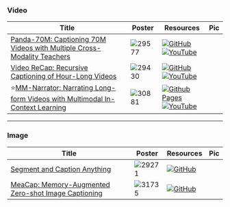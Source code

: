 ### Video
|Title|Poster|Resources|Pic|
|------|------|------|------|
| [Panda-70M: Captioning 70M Videos with Multiple Cross-Modality Teachers ](https://openaccess.thecvf.com/content/CVPR2024/html/Chen_Panda-70M_Captioning_70M_Videos_with_Multiple_Cross-Modality_Teachers_CVPR_2024_paper.html)| ![29577](https://github.com/HeChengHui/CVPR2024/assets/84503515/004faf42-3fa0-41cc-abde-012276cb8ffc)| [![GitHub](https://img.shields.io/github/stars/snap-research/Panda-70M?style=social)](https://github.com/snap-research/Panda-70M)<br> [![YouTube](https://img.shields.io/badge/YouTube-%23FF0000.svg?style=for-the-badge&logo=YouTube&logoColor=white)](https://www.youtube.com/watch?v=m2NQ5k1oTcs)
|[ Video ReCap: Recursive Captioning of Hour-Long Videos](https://openaccess.thecvf.com/content/CVPR2024/html/Islam_Video_ReCap_Recursive_Captioning_of_Hour-Long_Videos_CVPR_2024_paper.html)|![29430](https://github.com/HeChengHui/CVPR2024/assets/84503515/021152a8-52a2-4d2b-aff5-af9b76fc6dab)|[![GitHub](https://img.shields.io/github/stars/md-mohaiminul/VideoRecap?style=social)](https://github.com/md-mohaiminul/VideoRecap)<br> [![YouTube](https://img.shields.io/badge/YouTube-%23FF0000.svg?style=for-the-badge&logo=YouTube&logoColor=white)](https://www.youtube.com/watch?v=NvtKPSFzLmA)
| ⭐[MM-Narrator: Narrating Long-form Videos with Multimodal In-Context Learning ](https://openaccess.thecvf.com/content/CVPR2024/html/Zhang_MM-Narrator_Narrating_Long-form_Videos_with_Multimodal_In-Context_Learning_CVPR_2024_paper.html)| ![30881](https://github.com/HeChengHui/CVPR2024/assets/84503515/35f5c232-2798-4f2f-a55a-26422ad916e5)| [![Github Pages](https://img.shields.io/badge/github%20pages-121013?style=for-the-badge&logo=github&logoColor=white)](https://mm-narrator.github.io/) <br> [![YouTube](https://img.shields.io/badge/YouTube-%23FF0000.svg?style=for-the-badge&logo=YouTube&logoColor=white)](https://www.youtube.com/watch?v=oC1maLnztmo)

---

### Image
|Title|Poster|Resources|Pic|
|------|------|------|------|
| [Segment and Caption Anything ](https://openaccess.thecvf.com/content/CVPR2024/html/Huang_Segment_and_Caption_Anything_CVPR_2024_paper.html)|![29271](https://github.com/HeChengHui/CVPR2024/assets/84503515/788cea16-defc-46bd-8993-3443d7e1d187)| [![GitHub](https://img.shields.io/github/stars/xk-huang/segment-caption-anything?style=social)](https://github.com/xk-huang/segment-caption-anything)
| [ MeaCap: Memory-Augmented Zero-shot Image Captioning ](https://openaccess.thecvf.com/content/CVPR2024/html/Zeng_MeaCap_Memory-Augmented_Zero-shot_Image_Captioning_CVPR_2024_paper.html)| ![31735](https://github.com/HeChengHui/CVPR2024/assets/84503515/e59391a4-31e7-4d19-acc5-acd4e9239aad)| [![GitHub](https://img.shields.io/github/stars/joeyz0z/MeaCap?style=social)](https://github.com/joeyz0z/MeaCap)
